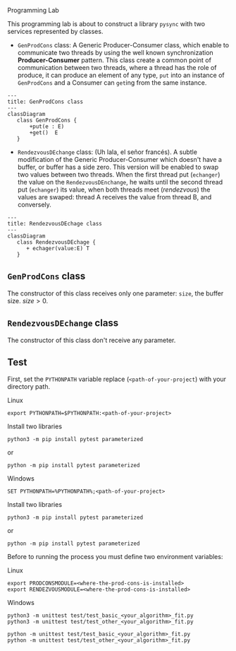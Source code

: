 Programming Lab

This programming lab is about to construct a library `pysync` with two services represented by classes.

* `GenProdCons` class: A Generic Producer-Consumer class, which enable to communicate two threads by using the well known synchronization
   **Producer-Consumer** pattern. This class create a common point of communication between two threads, where a thread has the role of produce, it can produce an element of any type, `put` into an instance of `GenProdCons` and a Consumer can `get`ing from the same instance.

```mermaid
---
title: GenProdCons class
---
classDiagram
   class GenProdCons {
       +put(e : E)
       +get()  E
   }
```

* `RendezvousDEchange` class: (Uh lala, el señor francés). A subtle modification of the Generic Producer-Consumer which doesn't have a
  buffer, or buffer has a side zero. This version will be enabled to swap two values between two threads. When the first thread put (`echanger`) the value on the `RendezvousDEnchange`, he waits until the second thread put (`echanger`) its value, when both threads meet (*rendezvous*) the values are swaped: thread A receives the value from thread B, and conversely.

```mermaid
---
title: RendezvousDEchage class
---
classDiagram
   class RendezvousDEchage {
      + echager(value:E) T
   }
```

## `GenProdCons` class

The constructor of this class receives only one parameter: `size`, the buffer size. $size > 0$.

## `RendezvousDEchange` class

The constructor of this class don't receive any parameter.

## Test

First, set the `PYTHONPATH` variable replace (`<path-of-your-project`) with your directory path.

Linux

```shell
export PYTHONPATH=$PYTHONPATH:<path-of-your-project>
```

Install two libraries

```shell
python3 -m pip install pytest parameterized
```

or

```shell
python -m pip install pytest parameterized
```

Windows

```shell
SET PYTHONPATH=%PYTHONPATH%;<path-of-your-project>
```

Install two libraries

```shell
python3 -m pip install pytest parameterized
```

or

```shell
python -m pip install pytest parameterized
```

Before to running the process you must define two environment variables:

Linux

```shell
export PRODCONSMODULE=<where-the-prod-cons-is-installed>
export RENDEZVOUSMODULE=<where-the-prod-cons-is-installed>
```

Windows 

```shell
python3 -m unittest test/test_basic_<your_algorithm>_fit.py
python3 -m unittest test/test_other_<your_algorithm>_fit.py
```

```shell
python -m unittest test/test_basic_<your_algorithm>_fit.py
python -m unittest test/test_other_<your_algorithm>_fit.py
```
